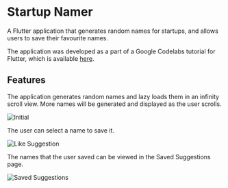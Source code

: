 # Startup Namer

A Flutter application that generates random names for startups, and allows users to save their favourite names.

The application was developed as a part of a Google Codelabs tutorial for Flutter, which is available [here](https://codelabs.developers.google.com/codelabs/first-flutter-app-pt1#0).

## Features

The application generates random names and lazy loads them in an infinity scroll view. More names will be generated and displayed as the user scrolls.

![Initial](https://user-images.githubusercontent.com/69317107/168418362-182ff673-ce97-420a-84fb-96a307b8128f.PNG)

The user can select a name to save it.

![Like Suggestion](https://user-images.githubusercontent.com/69317107/168418366-b50fdcca-c353-445d-b0ec-ddccde6e7fad.PNG)

The names that the user saved can be viewed in the Saved Suggestions page.

![Saved Suggestions](https://user-images.githubusercontent.com/69317107/168418369-9dbfc050-8319-4a64-a3c0-dc7e69395c14.PNG)
